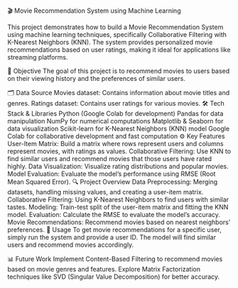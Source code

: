 🎬 Movie Recommendation System using Machine Learning

This project demonstrates how to build a Movie Recommendation System using machine learning techniques, specifically Collaborative Filtering with K-Nearest Neighbors (KNN). The system provides personalized movie recommendations based on user ratings, making it ideal for applications like streaming platforms.

📌 Objective
The goal of this project is to recommend movies to users based on their viewing history and the preferences of similar users.

🗂️ Data Source
Movies dataset: Contains information about movie titles and genres.
Ratings dataset: Contains user ratings for various movies.
🛠️ Tech Stack & Libraries
Python (Google Colab for development)
Pandas for data manipulation
NumPy for numerical computations
Matplotlib & Seaborn for data visualization
Scikit-learn for K-Nearest Neighbors (KNN) model
Google Colab for collaborative development and fast computation
⚙️ Key Features
User-Item Matrix: Build a matrix where rows represent users and columns represent movies, with ratings as values.
Collaborative Filtering: Use KNN to find similar users and recommend movies that those users have rated highly.
Data Visualization: Visualize rating distributions and popular movies.
Model Evaluation: Evaluate the model’s performance using RMSE (Root Mean Squared Error).
🔍 Project Overview
Data Preprocessing: Merging datasets, handling missing values, and creating a user-item matrix.
Collaborative Filtering: Using K-Nearest Neighbors to find users with similar tastes.
Modeling: Train-test split of the user-item matrix and fitting the KNN model.
Evaluation: Calculate the RMSE to evaluate the model’s accuracy.
Movie Recommendations: Recommend movies based on nearest neighbors’ preferences.
🚀 Usage
To get movie recommendations for a specific user, simply run the system and provide a user ID. The model will find similar users and recommend movies accordingly.

📊 Future Work
Implement Content-Based Filtering to recommend movies based on movie genres and features.
Explore Matrix Factorization techniques like SVD (Singular Value Decomposition) for better accuracy.
